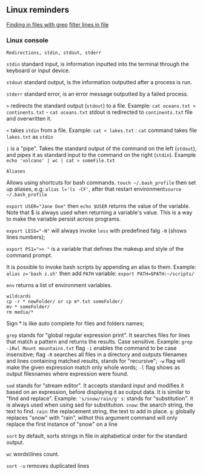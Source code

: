 ## Linux reminders

[Finding in files with grep](https://tecadmin.net/find-all-files-containing-specific-text-on-linux/)
[filter lines in file](https://www.hippolab.ru/coreutils-komanda-uniq-vyvod-unikalnogo-soderzhimogo)

### Linux console

```
Redirections, stdin, stdout, stderr
```
`stdin` standard input, is information inputted into the terminal through the keyboard or input device.

`stdout` standard output, is the information outputted after a process is run.

`stderr` standard error, is an error message outputted by a failed process.

`>` redirects the standard output (`stdout`) to a file. Example: `cat oceans.txt > continents.txt` - `cat oceans.txt` stdout is redirected to `continents.txt` file and overwritten it.

`<` takes `stdin` from a file. Example: `cat < lakes.txt` : `cat` command takes file `lakes.txt` as `stdin`
 
`|` is a "pipe". Takes the standard output of the command on the left (`stdout`), and pipes it as standard input to the command on the right (`stdin`).  Example `echo 'volcano' | wc | cat > someFile.txt`

```
Aliases
```
Allows using shortcuts for bash commands. `touch ~/.bash_profile` then set up aliases, e.g: `alias l='ls -CF'`, after that restart environment`source ~/.bash_profile`

`export USER="Jane Doe"` then `echo $USER` returns the value of the variable. Note that $ is always used when returning a variable's value. This is a way to make the variable persist across programs.

`export LESS="-N"` will always invoke `less` with predefined falg `-N` (shows lines numbers);

`export PS1=">> "` is a variable that defines the makeup and style of the command prompt.

It is possible to invoke bash scripts by appending an alias to them. Example: `alias z='bash z.sh'` then add `PATH` variable: `export PATH=$PATH:~/scripts/`

`env` returns a list of environment variables.


```
wildcards
cp -r * newFolder/ or cp m*.txt someFolder/
mv * someFolder/
rm media/*
```
Sign * is like auto complete for files and folders names; 

`grep` stands for "global regular expression print". It searches files for lines that match a pattern and returns the results. Case sensitive. 
Example: `grep -iRwl Mount mountains.txt` flag `-i` enables the command to be case insensitive; flag `-R` searches all files in a directory and outputs filenames and lines containing matched results, stands for "recursive";
`-w` flag will make the given expression match only whole words; `-l` flag shows as output filesnames where expression were found.

`sed` stands for "stream editor". It accepts standard input and modifies it based on an expression, before displaying it as output data. It is similar to "find and replace". Example: `'s/snow/rain/g'`
`s`: stands for "substitution". it is always used when using sed for substitution.
`snow`: the search string, the text to find.
`rain`: the replacement string, the text to add in place.
`g`: globally replaces "snow" with "rain", withot this argument command will only replace the first instance of "snow" on a line


`sort` by default, sorts strings in file in alphabetical order for the standard output.

`wc` words\lines count.

`sort -u` removes duplicated lines
